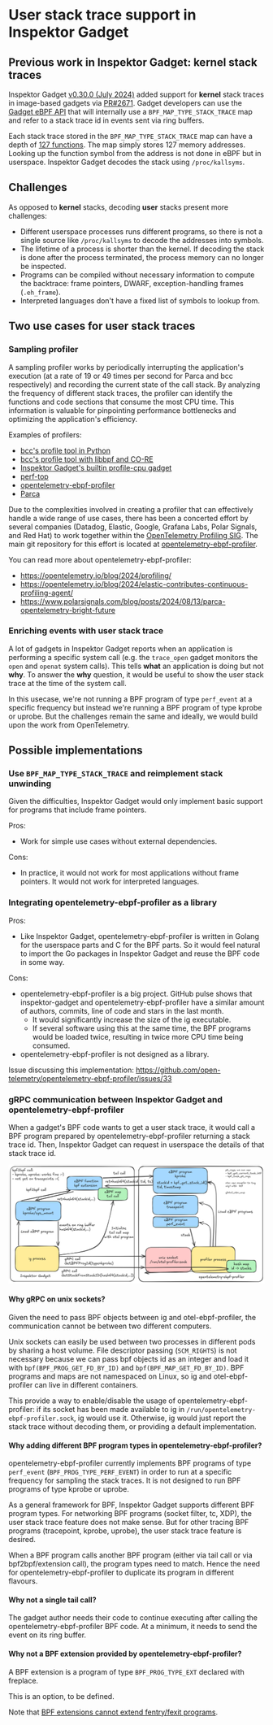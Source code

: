 # User stack trace support in Inspektor Gadget

## Previous work in Inspektor Gadget: kernel stack traces

Inspektor Gadget [v0.30.0 (July
2024)](https://github.com/inspektor-gadget/inspektor-gadget/releases/tag/v0.30.0)
added support for **kernel** stack traces in image-based gadgets via
[PR#2671](https://github.com/inspektor-gadget/inspektor-gadget/pull/2671).
Gadget developers can use the [Gadget eBPF
API](https://inspektor-gadget.io/docs/latest/gadget-devel/gadget-ebpf-api#kernel-stack-maps)
that will internally use a `BPF_MAP_TYPE_STACK_TRACE` map and refer to a stack trace
id in events sent via ring buffers.

Each stack trace stored in the `BPF_MAP_TYPE_STACK_TRACE` map can have a depth of
[127
functions](https://github.com/inspektor-gadget/inspektor-gadget/blob/v0.30.0/include/gadget/kernel_stack_map.h#L12).
The map simply stores 127 memory addresses. Looking up the function symbol from
the address is not done in eBPF but in userspace. Inspektor Gadget decodes the
stack using `/proc/kallsyms`.

## Challenges

As opposed to **kernel** stacks, decoding **user** stacks present more challenges:

- Different userspace processes runs different programs, so there is not a
  single source like `/proc/kallsyms` to decode the addresses into symbols.
- The lifetime of a process is shorter than the kernel. If decoding the stack
  is done after the process terminated, the process memory can no longer be
  inspected.
- Programs can be compiled without necessary information to compute the backtrace:
  frame pointers, DWARF, exception-handling frames (`.eh_frame`).
- Interpreted languages don't have a fixed list of symbols to lookup from.

## Two use cases for user stack traces

### Sampling profiler

A sampling profiler works by periodically interrupting the application's
execution (at a rate of 19 or 49 times per second for Parca and bcc
respectively) and recording the current state of the call stack. By analyzing
the frequency of different stack traces, the profiler can identify the
functions and code sections that consume the most CPU time. This information is
valuable for pinpointing performance bottlenecks and optimizing the
application's efficiency.

Examples of profilers:

- [bcc's profile tool in Python](https://github.com/iovisor/bcc/blob/master/tools/profile_example.txt)
- [bcc's profile tool with libbpf and CO-RE](https://github.com/iovisor/bcc/blob/master/libbpf-tools/profile.bpf.c)
- [Inspektor Gadget's builtin profile-cpu gadget](https://www.inspektor-gadget.io/docs/latest/gadgets/builtin/profile/cpu)
- [perf-top](https://man7.org/linux/man-pages/man1/perf-top.1.html)
- [opentelemetry-ebpf-profiler](https://github.com/open-telemetry/opentelemetry-ebpf-profiler)
- [Parca](https://github.com/parca-dev/parca-agent)

Due to the complexities involved in creating a profiler that can effectively
handle a wide range of use cases, there has been a concerted effort by several
companies (Datadog, Elastic, Google, Grafana Labs, Polar Signals, and Red Hat)
to work together within the [OpenTelemetry Profiling
SIG](https://github.com/open-telemetry/community). The main git repository for
this effort is located at
[opentelemetry-ebpf-profiler](https://github.com/open-telemetry/opentelemetry-ebpf-profiler).

You can read more about opentelemetry-ebpf-profiler:
- https://opentelemetry.io/blog/2024/profiling/
- https://opentelemetry.io/blog/2024/elastic-contributes-continuous-profiling-agent/
- https://www.polarsignals.com/blog/posts/2024/08/13/parca-opentelemetry-bright-future

### Enriching events with user stack trace

A lot of gadgets in Inspektor Gadget reports when an application is performing
a specific system call (e.g. the `trace_open` gadget monitors the `open` and
`openat` system calls). This tells **what** an application is doing but not
**why**. To answer the **why** question, it would be useful to show the user
stack trace at the time of the system call.

In this usecase, we're not running a BPF program of type `perf_event` at a
specific frequency but instead we're running a BPF program of type kprobe or
uprobe. But the challenges remain the same and ideally, we would build upon the
work from OpenTelemetry.

## Possible implementations

### Use `BPF_MAP_TYPE_STACK_TRACE` and reimplement stack unwinding

Given the difficulties, Inspektor Gadget would only implement basic support for
programs that include frame pointers.

Pros:
- Work for simple use cases without external dependencies.

Cons:
- In practice, it would not work for most applications without frame pointers.
  It would not work for interpreted languages.

### Integrating opentelemetry-ebpf-profiler as a library

Pros:
- Like Inspektor Gadget, opentelemetry-ebpf-profiler is written in Golang for the
  userspace parts and C for the BPF parts. So it would feel natural to import the
  Go packages in Inspektor Gadget and reuse the BPF code in some way.

Cons:
- opentelemetry-ebpf-profiler is a big project. GitHub pulse shows that inspektor-gadget and
  opentelemetry-ebpf-profiler have a similar amount of authors, commits, line of
  code and stars in the last month.
  - It would significantly increase the size of the ig executable.
  - If several software using this at the same time, the BPF programs would be
    loaded twice, resulting in twice more CPU time being consumed.
- opentelemetry-ebpf-profiler is not designed as a library.

Issue discussing this implementation:
https://github.com/open-telemetry/opentelemetry-ebpf-profiler/issues/33

### gRPC communication between Inspektor Gadget and opentelemetry-ebpf-profiler

When a gadget's BPF code wants to get a user stack trace, it would call a BPF
program prepared by opentelemetry-ebpf-profiler returning a stack trace id.
Then, Inspektor Gadget can request in userspace the details of that stack trace
id.

![IG / OTel profiler](004-ig-otel-profiler.png)

#### Why gRPC on unix sockets?

Given the need to pass BPF objects between ig and otel-ebpf-profiler, the
communication cannot be between two different computers.

Unix sockets can easily be used between two processes in different pods by
sharing a host volume. File descriptor passing (`SCM_RIGHTS`) is not necessary
because we can pass bpf objects id as an integer and load it with
`bpf(BPF_PROG_GET_FD_BY_ID)` and `bpf(BPF_MAP_GET_FD_BY_ID)`. BPF programs and
maps are not namespaced on Linux, so ig and otel-ebpf-profiler can live in
different containers.

This provide a way to enable/disable the usage of opentelemetry-ebpf-profiler:
if its socket has been made available to ig in
`/run/opentelemetry-ebpf-profiler.sock`, ig would use it. Otherwise, ig would
just report the stack trace without decoding them, or providing a default
implementation.

#### Why adding different BPF program types in opentelemetry-ebpf-profiler?

opentelemetry-ebpf-profiler currently implements BPF programs of type
`perf_event` (`BPF_PROG_TYPE_PERF_EVENT`) in order to run at a specific
frequency for sampling the stack traces. It is not designed to run BPF programs
of type kprobe or uprobe.

As a general framework for BPF, Inspektor Gadget supports different BPF program
types. For networking BPF programs (socket filter, tc, XDP), the user stack
trace feature does not make sense. But for other tracing BPF programs
(tracepoint, kprobe, uprobe), the user stack trace feature is desired.

When a BPF program calls another BPF program (either via tail call or via
bpf2bpf/extension call), the program types need to match. Hence the need for
opentelemetry-ebpf-profiler to duplicate its program in different flavours.

#### Why not a single tail call?

The gadget author needs their code to continue executing after calling the
opentelemetry-ebpf-profiler BPF code. At a minimum, it needs to send the event
on its ring buffer.

#### Why not a BPF extension provided by opentelemetry-ebpf-profiler?

A BPF extension is a program of type `BPF_PROG_TYPE_EXT` declared with freplace.

This is an option, to be defined.

Note that [BPF extensions cannot extend fentry/fexit programs](https://github.com/torvalds/linux/blob/v6.10/kernel/bpf/verifier.c#L21249).
